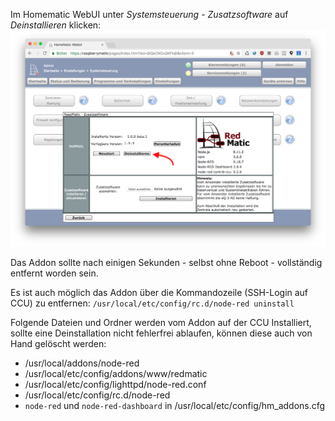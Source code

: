 Im Homematic WebUI unter _Systemsteuerung_ - _Zusatzsoftware_ auf _Deinstallieren_ klicken:
![](images/uninstall.png)

Das Addon sollte nach einigen Sekunden - selbst ohne Reboot - vollständig entfernt worden sein. 

Es ist auch möglich das Addon über die Kommandozeile (SSH-Login auf CCU) zu entfernen: `/usr/local/etc/config/rc.d/node-red uninstall`

Folgende Dateien und Ordner werden vom Addon auf der CCU Installiert, sollte eine Deinstallation nicht fehlerfrei ablaufen, können diese auch von Hand gelöscht werden:

* /usr/local/addons/node-red
* /usr/local/etc/config/addons/www/redmatic
* /usr/local/etc/config/lighttpd/node-red.conf
* /usr/local/etc/config/rc.d/node-red
* `node-red` und `node-red-dashboard` in /usr/local/etc/config/hm_addons.cfg